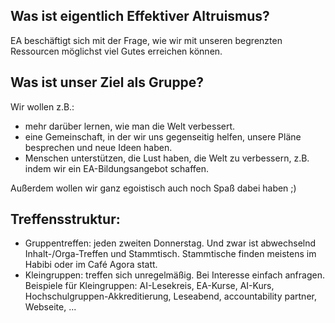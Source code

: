 
## Was ist eigentlich Effektiver Altruismus?
EA beschäftigt sich mit der Frage, wie wir mit unseren begrenzten Ressourcen möglichst viel Gutes erreichen können.
## Was ist unser Ziel als Gruppe?
Wir wollen z.B.:

 - mehr darüber lernen, wie man die Welt verbessert.
 - eine Gemeinschaft, in der wir uns gegenseitig helfen, unsere Pläne besprechen und neue Ideen haben.
 - Menschen unterstützen, die Lust haben, die Welt zu verbessern, z.B. indem wir ein EA-Bildungsangebot schaffen.

Außerdem wollen wir ganz egoistisch auch noch Spaß dabei  haben ;)

## Treffensstruktur:
 * Gruppentreffen: jeden zweiten Donnerstag. Und zwar ist abwechselnd Inhalt-/Orga-Treffen  und Stammtisch. Stammtische finden meistens im Habibi oder im Café Agora statt.
 * Kleingruppen: treffen sich unregelmäßig. Bei Interesse einfach anfragen. Beispiele für Kleingruppen: 
AI-Lesekreis, EA-Kurse, AI-Kurs, Hochschulgruppen-Akkreditierung, Leseabend, accountability partner, Webseite, ...
